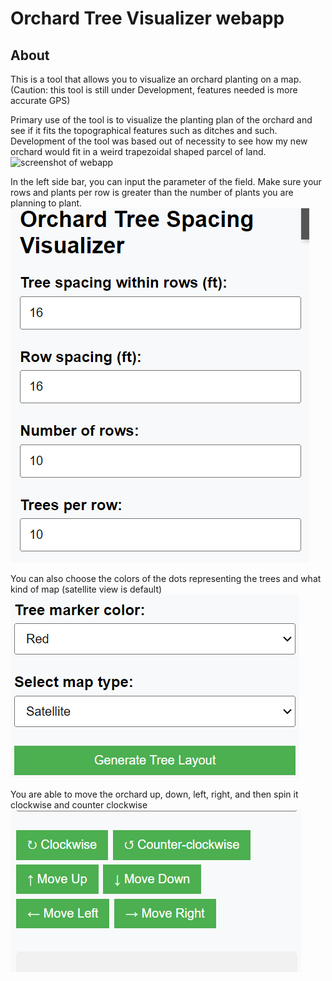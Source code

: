 # Orchard Tree Visualizer webapp
## About
This is a tool that allows you to visualize an orchard planting on a map.
(Caution: this tool is still under Development, features needed is more accurate GPS)

Primary use of the tool is to visualize the planting plan of the orchard and see if it fits the topographical features such as ditches and such.
Development of the tool was based out of necessity to see how my new orchard would fit in a weird trapezoidal shaped parcel of land.
![screenshot of webapp](./docs/app.png)


In the left side bar, you can input the parameter of the field. Make sure your rows and plants per row is greater than the number of plants you are planning to plant.
![sidebar screenshot](./docs/sidebar.png)

You can also choose the colors of the dots representing the trees and what kind of map (satellite view is default)
![change colors](./docs/colors_maptype.png)

You are able to move the orchard up, down, left, right, and then spin it clockwise and counter clockwise
![move orchard](./docs/move_orchard.png)




